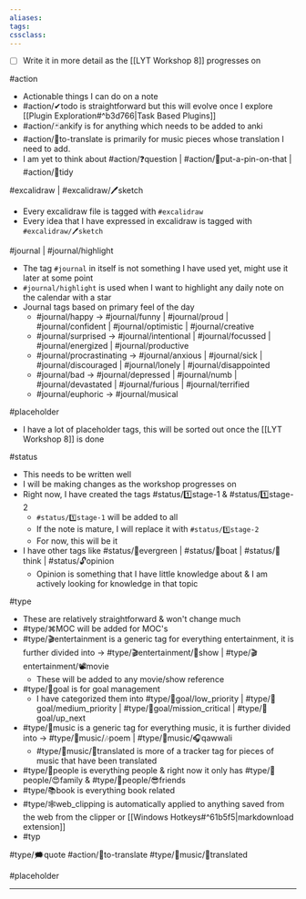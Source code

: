 ```yaml
---
aliases:
tags:
cssclass: 
---
```


- [ ] Write it in more detail as the [[LYT Workshop 8]] progresses on


#action 
- Actionable things I can do on a note
- #action/✔todo is straightforward but this will evolve once I explore [[Plugin Exploration#^b3d766|Task Based Plugins]] 
- #action/🃏ankify is for anything which needs to be added to anki
- #action/📰to-translate is primarily for music pieces whose translation I need to add.
- I am yet to think about #action/❓question | #action/📌put-a-pin-on-that  | #action/🧹tidy 


#excalidraw | #excalidraw/🖊sketch 
- Every excalidraw file is tagged with `#excalidraw`   
- Every idea that I have expressed in excalidraw is tagged with `#excalidraw/🖊sketch`


 #journal | #journal/highlight
 - The tag `#journal` in itself is not something I have used yet, might use it later at some point
 - `#journal/highlight` is used when I want to highlight any daily note on the calendar with a star
 - Journal tags based on primary feel of the day
	 - #journal/happy → #journal/funny | #journal/proud | #journal/confident | #journal/optimistic | #journal/creative
	- #journal/surprised → #journal/intentional | #journal/focussed | #journal/energized | #journal/productive
	- #journal/procrastinating → #journal/anxious | #journal/sick | #journal/discouraged | #journal/lonely | #journal/disappointed
	- #journal/bad → #journal/depressed | #journal/numb | #journal/devastated | #journal/furious | #journal/terrified
	- #journal/euphoric → #journal/musical


#placeholder
- I have a lot of placeholder tags, this will be sorted out once the [[LYT Workshop 8]] is done


#status
- This needs to be written well
- I will be making changes as the workshop progresses on
- Right now, I have created the tags #status/1️⃣stage-1 & #status/1️⃣stage-2 
	- `#status/1️⃣stage-1` will be added to all
	- If the note is mature, I will replace it with `#status/1️⃣stage-2` 
	- For now, this will be it
- I have other tags like #status/🌲evergreen | #status/🍃boat | #status/💭think | #status/🔓opinion     
	- Opinion is something that I have little knowledge about & I am actively looking for knowledge in that topic



#type 
- These are relatively straightforward & won't change much
- #type/⌘MOC will be added for MOC's
- #type/🎬entertainment is a generic tag for everything entertainment, it is further divided into → #type/🎬entertainment/🎥show  | #type/🎬entertainment/📽movie
	- These will be added to any movie/show reference
- #type/🎯goal is for goal management
	- I have categorized them into #type/🎯goal/low_priority | #type/🎯goal/medium_priority  | #type/🎯goal/mission_critical  | #type/🎯goal/up_next 
- #type/🎵music is a generic tag for everything music, it is further divided into → #type/🎵music/🎶poem | #type/🎵music/🎧qawwali 
	- #type/🎵music/📄translated is more of a tracker tag for pieces of music that have been translated 
- #type/👤people is everything people & right now it only has #type/👤people/😍family & #type/👤people/😎friends 
- #type/📚book is everything book related
- #type/🕸web_clipping is automatically applied to anything saved from the web from the clipper or [[Windows Hotkeys#^61b5f5|markdownload extension]] 
- #typ

 
#type/🗯quote
#action/📰to-translate
#type/🎵music/📄translated


#placeholder

---
